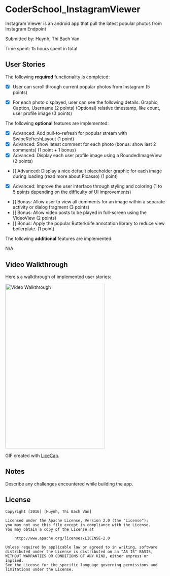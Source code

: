 # CoderSchool_InstagramViewer

Instagram Viewer is an android app that pull the latest popular photos from Instagram Endpoint

Submitted by: Huynh, Thi Bach Van

Time spent: 15 hours spent in total

## User Stories

The following **required** functionality is completed:

* [x] User can scroll through current popular photos from Instagram (5 points)
* [x] For each photo displayed, user can see the following details:
        Graphic, Caption, Username (2 points)
        (Optional) relative timestamp, like count, user profile image (3 points)


The following **optional** features are implemented:

* [x] Advanced: Add pull-to-refresh for popular stream with SwipeRefreshLayout (1 point)
* [x] Advanced: Show latest comment for each photo (bonus: show last 2 comments) (1 point + 1 bonus)
* [x] Advanced: Display each user profile image using a RoundedImageView (2 points)
* [] Advanced: Display a nice default placeholder graphic for each image during loading (read more about Picasso) (1 point)
* [x] Advanced: Improve the user interface through styling and coloring (1 to 5 points depending on the difficulty of UI improvements)
* [] Bonus: Allow user to view all comments for an image within a separate activity or dialog fragment (3 points)
* [] Bonus: Allow video posts to be played in full-screen using the VideoView (2 points)
* [] Bonus: Apply the popular Butterknife annotation library to reduce view boilerplate. (1 point)

The following **additional** features are implemented:

N/A

## Video Walkthrough 

Here's a walkthrough of implemented user stories:

<img src="https://lh3.googleusercontent.com/-G6eoaL0e0uw/VsX4WXQLfSI/AAAAAAAABPw/Dev6xbzaQJU/s800-Ic42/v2.gif" height="518" width="314" title='Video Walkthrough' alt='Video Walkthrough' />

GIF created with [LiceCap](http://www.cockos.com/licecap/).

## Notes

Describe any challenges encountered while building the app.

## License

    Copyright [2016] [Huynh, Thi Bach Van]

    Licensed under the Apache License, Version 2.0 (the "License");
    you may not use this file except in compliance with the License.
    You may obtain a copy of the License at

        http://www.apache.org/licenses/LICENSE-2.0

    Unless required by applicable law or agreed to in writing, software
    distributed under the License is distributed on an "AS IS" BASIS,
    WITHOUT WARRANTIES OR CONDITIONS OF ANY KIND, either express or implied.
    See the License for the specific language governing permissions and
    limitations under the License.

